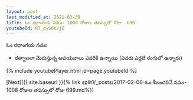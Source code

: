 ```yaml
---
layout: post
last_modified_at: 2021-03-30
title: ఓం రథాంగయ నమః- 1008 రోజుల తపస్సులో రోజు  690
youtubeId: R7_pyS6c2jE
---
```

 
 
 ఓం రథాంగయ నమః  
 
 -  రత్నాలలా మెరుస్తున్న అవయవాలు ఎవరికి ఉన్నాయి (ఎవరు ఎర్రటి రంగులో ఉన్నారు) 
 
  
 
  
 
 
 
 
 
 


{% include youtubePlayer.html id=page.youtubeId %}
 
[Next]({{ site.baseurl }}{% link  split1/_posts/2017-02-06-ఓం శీలందరినే నమః- 1008 రోజుల తపస్సులో రోజు  699.md%})
 
